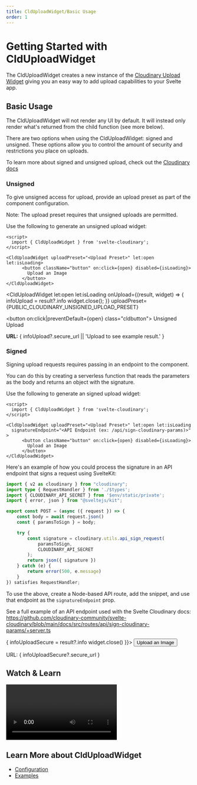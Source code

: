 ```yaml
---
title: CldUploadWidget/Basic Usage
order: 1
---
```


<script>
    import Callout from '$lib/components/Callout.svelte'
    import { CldUploadWidget } from 'svelte-cloudinary'
    import { PUBLIC_CLOUDINARY_SIGNED_UPLOAD_PRESET, PUBLIC_CLOUDINARY_UNSIGNED_UPLOAD_PRESET } from '$env/static/public';
    import Video from '$lib/components/Video.svelte'
    let infoUpload
    let infoUploadSecure

</script>


# Getting Started with CldUploadWidget

The CldUploadWidget creates a new instance of the [Cloudinary Upload Widget](https://cloudinary.com/documentation/upload_widget) giving you an easy way to add upload capabilities to your Svelte app.

## Basic Usage

The CldUploadWidget will not render any UI by default. It will instead only render what's returned from the child function (see more below).

There are two options when using the CldUploadWidget: signed and unsigned. These options allow you to control the amount of security and restrictions you place on uploads.

<Callout type="info" emoji={false}>
  To learn more about signed and unsigned upload, check out the <a href="https://cloudinary.com/documentation/upload_images#uploading_assets_to_the_cloud">Cloudinary docs</a>
</Callout>

### Unsigned

To give unsigned access for upload, provide an upload preset as part of the component configuration.

<Callout emoji={false}>
  Note: The upload preset requires that unsigned uploads are permitted.
</Callout>

Use the following to generate an unsigned upload widget:

```svelte
<script>
  import { CldUploadWidget } from 'svelte-cloudinary';
</script>

<CldUploadWidget uploadPreset="<Upload Preset>" let:open let:isLoading>
      <button className="button" on:click={open} disabled={isLoading}>
        Upload an Image
      </button>
</CldUploadWidget>
```


<CldUploadWidget
  let:open let:isLoading
  onUpload={(result, widget) => {
    infoUpload = result?.info
    widget.close();
  }}
  uploadPreset={PUBLIC_CLOUDINARY_UNSIGNED_UPLOAD_PRESET}
>
  <button on:click|preventDefault={open} class="cldbutton">
    Unsigned Upload
  </button>
</CldUploadWidget>
<p><strong>URL:</strong> { infoUpload?.secure_url || 'Upload to see example result.' }</p>



### Signed

Signing upload requests requires passing in an endpoint to the component.

You can do this by creating a serverless function that reads the parameters as the body and returns an object with the signature.

Use the following to generate an signed upload widget:

```svelte
<script>
  import { CldUploadWidget } from 'svelte-cloudinary';
</script>

<CldUploadWidget uploadPreset="<Upload Preset>" let:open let:isLoading
  signatureEndpoint="<API Endpoint (ex: /api/sign-cloudinary-params)>"
>
      <button className="button" on:click={open} disabled={isLoading}>
        Upload an Image
      </button>
</CldUploadWidget>
```

Here's an example of how you could process the signature in an API endpoint that signs a request using SvelteKit:

```ts
import { v2 as cloudinary } from "cloudinary";
import type { RequestHandler } from './$types';
import { CLOUDINARY_API_SECRET } from '$env/static/private';
import { error, json } from "@sveltejs/kit";

export const POST = (async ({ request }) => {
	const body = await request.json()
	const { paramsToSign } = body;

	try {
		const signature = cloudinary.utils.api_sign_request(
			paramsToSign,
			CLOUDINARY_API_SECRET
		);
		return json({ signature })
	} catch (e) {
		return error(500, e.message)
	}
}) satisfies RequestHandler;
```

To use the above, create a Node-based API route, add the snippet, and use that endpoint as the `signatureEndpoint` prop.

See a full example of an API endpoint used with the Svelte Cloudinary docs: https://github.com/cloudinary-community/svelte-cloudinary/blob/main/docs/src/routes/api/sign-cloudinary-params/+server.ts

<div class="mt-6">
    <CldUploadWidget uploadPreset={PUBLIC_CLOUDINARY_SIGNED_UPLOAD_PRESET} let:open let:isLoading
        signatureEndpoint="/api/sign-cloudinary-params"
          onUpload={(result, widget) => {
              infoUploadSecure = result?.info
              widget.close()
        }}>
          <button class="cldbutton" on:click={open}>
            Upload an Image
          </button>
    </CldUploadWidget>
    <p>URL: { infoUploadSecure?.secure_url }</p>
</div>

## Watch & Learn
<Video
title=""
url="https://www.youtube.com/watch?v=UqnLbIzRnnI"
/>

## Learn More about CldUploadWidget
* [Configuration](/clduploadwidget/configuration)
* [Examples](/clduploadwidget/examples)

